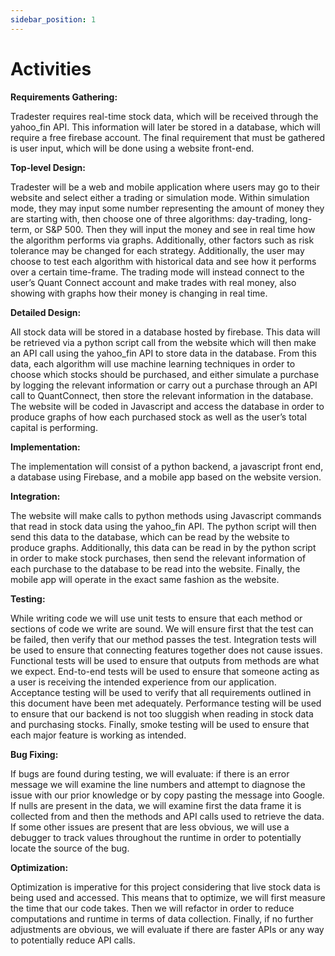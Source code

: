 ```yaml
---
sidebar_position: 1
---
```


# Activities
**Requirements Gathering:**  

Tradester requires real-time stock data, which will be received through the yahoo_fin API. This information will later be stored in a database, which will require a free firebase account. The final requirement that must be gathered is user input, which will be done using a website front-end.

**Top-level Design:**  

Tradester will be a web and mobile application where users may go to their website and select either a trading or simulation mode. Within simulation mode, they may input some number representing the amount of money they are starting with, then choose one of three algorithms: day-trading, long-term, or S&P 500. Then they will input the money and see in real time how the algorithm performs via graphs. Additionally, other factors such as risk tolerance may be changed for each strategy. Additionally, the user may choose to test each algorithm with historical data and see how it performs over a certain time-frame. The trading mode will instead connect to the user’s Quant Connect account and make trades with real money, also showing with graphs how their money is changing in real time.

**Detailed Design:**  

All stock data will be stored in a database hosted by firebase. This data will be retrieved via a python script call from the website which will then make an API call using the yahoo_fin API to store data in the database. From this data, each algorithm will use machine learning techniques in order to choose which stocks should be purchased, and either simulate a purchase by logging the relevant information or carry out a purchase through an API call to QuantConnect, then store the relevant information in the database. The website will be coded in Javascript and access the database in order to produce graphs of how each purchased stock as well as the user’s total capital is performing.

**Implementation:**  

The implementation will consist of a python backend, a javascript front end, a database using Firebase, and a mobile app based on the website version. 

**Integration:**  

The website will make calls to python methods using Javascript commands that read in stock data using the yahoo_fin API. The python script will then send this data to the database, which can be read by the website to produce graphs. Additionally, this data can be read in by the python script in order to make stock purchases, then send the relevant information of each purchase to the database to be read into the website. Finally, the mobile app will operate in the exact same fashion as the website.

**Testing:**  

While writing code we will use unit tests to ensure that each method or sections of code we write are sound. We will ensure first that the test can be failed, then verify that our method passes the test. Integration tests will be used to ensure that connecting features together does not cause issues. Functional tests will be used to ensure that outputs from methods are what we expect. End-to-end tests will be used to ensure that someone acting as a user is receiving the intended experience from our application. Acceptance testing will be used to verify that all requirements outlined in this document have been met adequately. Performance testing will be used to ensure that our backend is not too sluggish when reading in stock data and purchasing stocks. Finally, smoke testing will be used to ensure that each major feature is working as intended.

**Bug Fixing:**  

If bugs are found during testing, we will evaluate: if there is an error message we will examine the line numbers and attempt to diagnose the issue with our prior knowledge or by copy pasting the message into Google. If nulls are present in the data, we will examine first the data frame it is collected from and then the methods and API calls used to retrieve the data. If some other issues are present that are less obvious, we will use a debugger to track values throughout the runtime in order to potentially locate the source of the bug.

**Optimization:**  

Optimization is imperative for this project considering that live stock data is being used and accessed. This means that to optimize, we will first measure the time that our code takes. Then we will refactor in order to reduce computations and runtime in terms of data collection. Finally, if no further adjustments are obvious, we will evaluate if there are faster APIs or any way to potentially reduce API calls.
